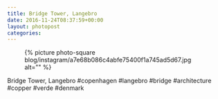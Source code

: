 ```yaml
---
title: Bridge Tower, Langebro
date: 2016-11-24T08:37:59+00:00
layout: photopost
categories:
---
```


<figure class="photo photo--square">
  {% picture photo-square blog/instagram/a7e68b086c4abfe75400f1a745ad5d67.jpg alt="" %}
</figure>

Bridge Tower, Langebro
#copenhagen #langebro #bridge #architecture #copper #verde #denmark
